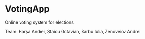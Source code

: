 # VotingApp
 Online voting system for elections

 Team: Harșa Andrei, Staicu Octavian, Barbu Iulia, Zenoveiov Andrei
